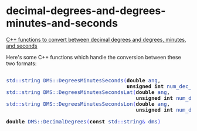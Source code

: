 decimal-degrees-and-degrees-minutes-and-seconds
===============================================

<a href="http://www.storage-b.com/c/16">C++ functions to convert between decimal degrees and degrees, minutes, and seconds</a>

Here's some C++ functions which handle the conversion between these two formats:


<pre>
<tt>
<font color="#2040a0">std</font><font color="4444FF">:</font><font color="4444FF">:</font><font color="#2040a0">string</font> <font color="#2040a0">DMS::DegreesMinutesSeconds</font><font color="4444FF">(</font><strong>double</strong> <font color="#2040a0">ang</font>,
                                       <strong>unsigned</strong> <strong>int</strong> <font color="#2040a0">num_dec_places</font> <font color="4444FF">=</font> <font color="#FF0000">2</font><font color="4444FF">)</font>
<font color="#2040a0">std</font><font color="4444FF">:</font><font color="4444FF">:</font><font color="#2040a0">string</font> <font color="#2040a0">DMS::DegreesMinutesSecondsLat</font><font color="4444FF">(</font><strong>double</strong> <font color="#2040a0">ang</font>,
                                          <strong>unsigned</strong> <strong>int</strong> <font color="#2040a0">num_dec_places</font> <font color="4444FF">=</font> <font color="#FF0000">2</font><font color="4444FF">)</font>
<font color="#2040a0">std</font><font color="4444FF">:</font><font color="4444FF">:</font><font color="#2040a0">string</font> <font color="#2040a0">DMS::DegreesMinutesSecondsLon</font><font color="4444FF">(</font><strong>double</strong> <font color="#2040a0">ang</font>,
                                          <strong>unsigned</strong> <strong>int</strong> <font color="#2040a0">num_dec_places</font> <font color="4444FF">=</font> <font color="#FF0000">2</font><font color="4444FF">)</font>

<strong>double</strong> <font color="#2040a0">DMS::DecimalDegrees</font><font color="4444FF">(</font><strong>const</strong> <font color="#2040a0">std</font><font color="4444FF">:</font><font color="4444FF">:</font><font color="#2040a0">string</font><font color="4444FF">&amp;</font> <font color="#2040a0">dms</font><font color="4444FF">)</font>
</tt>
</pre>
